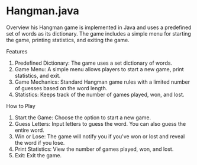 # Hangman.java
Overview
his Hangman game is implemented in Java and uses a predefined set of words as its dictionary. The game includes a simple menu for starting the game, printing statistics, and exiting the game.

Features
1. Predefined Dictionary: The game uses a set dictionary of words.
2. Game Menu: A simple menu allows players to start a new game, print statistics, and exit.
3. Game Mechanics: Standard Hangman game rules with a limited number of guesses based on the word length.
4. Statistics: Keeps track of the number of games played, won, and lost.

How to Play
1. Start the Game: Choose the option to start a new game.
2. Guess Letters: Input letters to guess the word. You can also guess the entire word.
3. Win or Lose: The game will notify you if you've won or lost and reveal the word if you lose.
4. Print Statistics: View the number of games played, won, and lost.
5. Exit: Exit the game.
